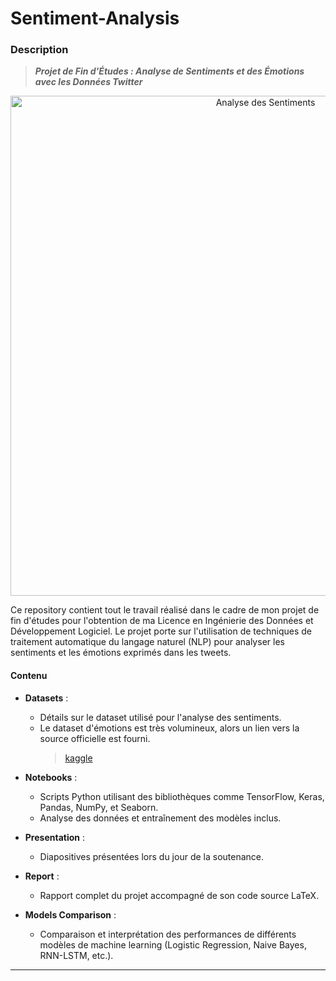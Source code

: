 # Sentiment-Analysis

### Description

> ***Projet de Fin d'Études : Analyse de Sentiments et des Émotions avec les Données Twitter***
<div align="center">
  <img src="https://d3caycb064h6u1.cloudfront.net/wp-content/uploads/2021/06/sentimentanalysishotelgeneric-2048x803-1.jpg" alt="Analyse des Sentiments" width="800">
</div>


Ce repository contient tout le travail réalisé dans le cadre de mon projet de fin d'études pour l'obtention de ma Licence en Ingénierie des Données et Développement Logiciel. Le projet porte sur l'utilisation de techniques de traitement automatique du langage naturel (NLP) pour analyser les sentiments et les émotions exprimés dans les tweets.

#### Contenu 

- **Datasets** :  
  - Détails sur le dataset utilisé pour l'analyse des sentiments.  
  - Le dataset d'émotions est très volumineux, alors un lien vers la source officielle est fourni.
    > [kaggle](https://www.kaggle.com/datasets/nelgiriyewithana/emotions)

- **Notebooks** :  
  - Scripts Python utilisant des bibliothèques comme TensorFlow, Keras, Pandas, NumPy, et Seaborn.  
  - Analyse des données et entraînement des modèles inclus.  

- **Presentation** :  
  - Diapositives présentées lors du jour de la soutenance.  

- **Report** :  
  - Rapport complet du projet accompagné de son code source LaTeX.  

- **Models Comparison** :  
  - Comparaison et interprétation des performances de différents modèles de machine learning (Logistic Regression, Naive Bayes, RNN-LSTM, etc.).  

---



